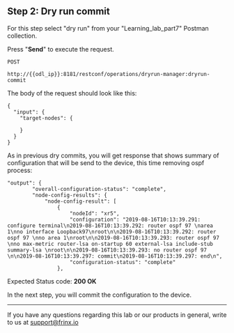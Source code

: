 ## Step 2: Dry run commit

For this step select "dry run" from your "Learning_lab_part7" Postman collection.

Press "**Send**" to execute the request.

```
POST

http://{{odl_ip}}:8181/restconf/operations/dryrun-manager:dryrun-commit
```


The body of the request should look like this:

```
{
  "input": {
    "target-nodes": {
      
    }
  }
}
```

As in previous dry commits, you will get response that shows summary of configuration that will be send to the device, this time removing ospf process:

```
"output": {
        "overall-configuration-status": "complete",
        "node-config-results": {
            "node-config-result": [
                {
                    "nodeId": "xr5",
                    "configuration": "2019-08-16T10:13:39.291: configure terminal\n2019-08-16T10:13:39.292: router ospf 97 \narea 1\nno interface Loopback97\nroot\n\n2019-08-16T10:13:39.292: router ospf 97 \nno area 1\nroot\n\n2019-08-16T10:13:39.293: router ospf 97 \nno max-metric router-lsa on-startup 60 external-lsa include-stub summary-lsa \nroot\n\n2019-08-16T10:13:39.293: no router ospf 97 \n\n2019-08-16T10:13:39.297: commit\n2019-08-16T10:13:39.297: end\n",
                    "configuration-status": "complete"
                },
```

Expected Status code: **200 OK**

In the next step, you will commit the configuration to the device.

---
If you have any questions regarding this lab or our products in general, write to us at [support@frinx.io](mailto:support@frinx.io)